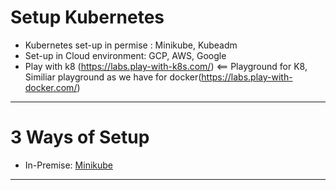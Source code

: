 # Setup Kubernetes

- Kubernetes set-up in permise : Minikube, Kubeadm
- Set-up in Cloud environment: GCP, AWS, Google
- Play with k8 (https://labs.play-with-k8s.com/) <== Playground for K8, Similiar playground as we have for docker(https://labs.play-with-docker.com/)

---

# 3 Ways of Setup

- In-Premise: [Minikube](./set-up/in-permise.md)

---
